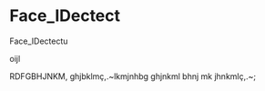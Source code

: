 # Face_IDectect
 Face_IDectectu

 oijl
 
RDFGBHJNKM,
ghjbklmç,.~lkmjnhbg
ghjnkml
bhnj mk
jhnkmlç,.~;
